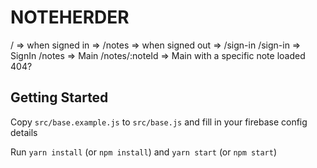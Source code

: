 # NOTEHERDER

/                 => when signed in
                    => /notes
                  => when signed out
                    => /sign-in 
/sign-in          => SignIn
/notes            => Main
/notes/:noteId    => Main with a specific note loaded
404?

## Getting Started

Copy `src/base.example.js` to `src/base.js` and fill in your firebase config details

Run `yarn install` (or `npm install`) and `yarn start` (or `npm start`)